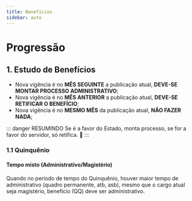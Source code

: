 ```yaml
---
title: Benefícios
sidebar: auto
---
```


# Progressão


## 1. Estudo de Benefícios

+ Nova vigência é no **MÊS SEGUINTE** a publicação atual, **DEVE-SE MONTAR PROCESSO ADMINISTRATIVO**;
+ Nova vigência é no **MÊS ANTERIOR** a publicação atual, **DEVE-SE RETIFICAR O BENEFÍCIO**;
+ Nova vigência é no **MESMO MÊS** da publicação atual, **NÃO FAZER NADA**;

::: danger RESUMINDO
Se é a favor do Estado, monta processo, se for a favor do servidor, só retifica. :triumph:
:::  

### 1.1 Quinquênio

#### Tempo misto (Administrativo/Magistério)
Quando no período de tempo do Quinquênio, houver maior tempo de administrativo (quadro permanente, atb, asb), mesmo que o cargo atual seja magistério, benefício (QQ) deve ser administrativo.